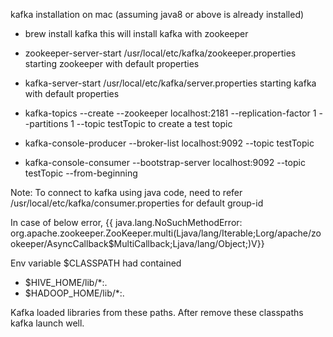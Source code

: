 
kafka installation on mac (assuming java8 or above is already installed)

- brew install kafka
this will install kafka with zookeeper

- zookeeper-server-start /usr/local/etc/kafka/zookeeper.properties
starting zookeeper with default properties

- kafka-server-start /usr/local/etc/kafka/server.properties
starting kafka with default properties

- kafka-topics --create --zookeeper localhost:2181 --replication-factor 1 --partitions 1 --topic testTopic
to create a test topic

- kafka-console-producer --broker-list localhost:9092 --topic testTopic

- kafka-console-consumer --bootstrap-server localhost:9092 --topic testTopic --from-beginning




Note: To connect to kafka using java code, need to refer /usr/local/etc/kafka/consumer.properties for default group-id

In case of below error,
{{ java.lang.NoSuchMethodError: org.apache.zookeeper.ZooKeeper.multi(Ljava/lang/Iterable;Lorg/apache/zookeeper/AsyncCallback$MultiCallback;Ljava/lang/Object;)V}}

Env variable $CLASSPATH had contained 
 * $HIVE_HOME/lib/*:.
 * $HADOOP_HOME/lib/*:.

Kafka loaded libraries  from these paths. After remove these classpaths kafka launch well.